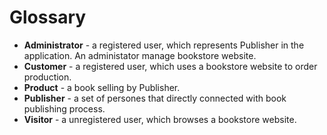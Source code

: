 # Glossary

- **Administrator** - a registered user, which represents Publisher in the application. An administator manage bookstore website.
- **Customer** - a registered user, which uses a bookstore website to order production.
- **Product** -  a book selling by Publisher.
- **Publisher** - a set of persones that directly connected with book publishing process.
- **Visitor** - a unregistered user, which browses a bookstore website.
